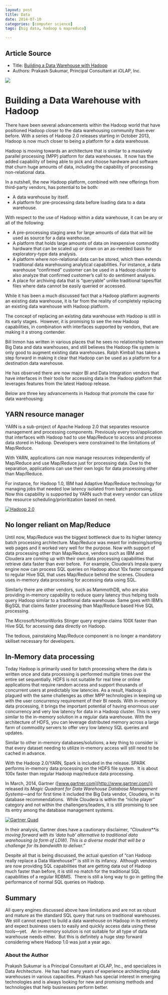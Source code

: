 ```yaml
---
layout: post
title: Data
date: 2014-07-10
categories: [computer science]
tags: [big data, hadoop & mapreduce]

---
```




## Article Source
* Title: [Building a Data Warehouse with Hadoop](http://www.iolap.com/blog/building-a-data-warehouse-with-hadoop/)
* Authors: Prakash Sukumar, Principal Consultant at iOLAP, Inc.

[![](http://sungsoo.github.com/images/datawarehousehadoop.png)](http://sungsoo.github.com/images/datawarehousehadoop.png)



# Building a Data Warehouse with Hadoop 

There have been several advancements within the Hadoop world that have
positioned Hadoop closer to the data warehousing community than ever
before. With a series of Hadoop 2.0 releases starting in October 2013,
Hadoop is now much closer to being a platform for a data warehouse.

Hadoop is moving towards an architecture that is similar to a massively
parallel processing (MPP) platform for data warehouses.  It now has the
added capability of being able to pick and choose hardware and software
that churn huge amounts of data, including the capability of processing
non-relational data.

In a nutshell, the new Hadoop platform, combined with new offerings from
third-party vendors, has potential to be both:

-   A data warehouse by itself.
-   A platform for pre-processing data before loading data to a data
    warehouse.

With respect to the use of Hadoop within a data warehouse, it can be any
or all of the following:

-   A pre-processing staging area for large amounts of data that will be
    used as source for a data warehouse.
-   A platform that holds large amounts of data on inexpensive commodity
    hardware that can be scaled up or down on an as-needed basis for
    exploratory-type data analysis.
-   A platform where non-relational data can be stored, which then
    extends traditional data warehousing analytical capabilities. For
    instance, a data warehouse “confirmed” customer can be used in a
    Hadoop cluster to also analyze that confirmed customer’s call to do
    sentiment analysis.
-   A place for archiving data that is “queryable” unlike traditional
    tapes/flat files where data cannot be easily queried or accessed.

While it has been a much discussed fact that a Hadoop platform augments
an existing data warehouse, it is far from the reality of completely
replacing an existing data warehouse with Hadoop platform.

The concept of replacing an existing data warehouse with Hadoop is still
in its early stages.  However, it is promising to see the new Hadoop
capabilities, in combination with interfaces supported by vendors, that
are making it a strong contender.

Bill Inmon has written in various places that he sees no relationship
between Big Data and data warehouses, and still believes the Hadoop file
system is only good to augment existing data warehouses. Ralph Kimball
has taken a step forward in making it clear that Hadoop can be used as a
platform for a destination data warehouse.

He has observed there are now major BI and Data Integration vendors that
have interfaces in their tools for accessing data in the Hadoop platform
that leverages features from the latest Hadoop release.

Below are three key advancements in Hadoop that promote the case for
data warehousing:

## YARN resource manager

YARN is a sub-project of Apache Hadoop 2.0 that separates resource
management and processing components. Previously every tool/application
that interfaces with Hadoop had to use Map/Reduce to access and process
data stored in Hadoop. Developers were constrained to the limitations of
Map/Reduce.

With YARN, applications can now manage resources independently of
Map/Reduce and use Map/Reduce just for processing data. Due to the
separation, applications can use their own logic for data processing
other than Map/Reduce.

For instance, for Hadoop 1.0, IBM had Adaptive Map/Reduce technology for
managing jobs that needed low latency isolated from batch processing.
Now this capability is supported by YARN such that every vendor can
utilize the resource scheduling/prioritization based on need.

[![Hadoop
2.0](http://www.iolap.com/blog/wp-content/uploads/2014/04/Hadoop-2.0-300x125.png)](http://www.iolap.com/blog/wp-content/uploads/2014/04/Hadoop-2.0.png)
   
## No longer reliant on Map/Reduce

Until now, Map/Reduce was the biggest bottleneck due to its higher
latency batch processing architecture. Map/Reduce was meant for
indexing/sorting web pages and it worked very well for the purpose. Now
with support of data processing other than Map/Reduce, vendors such as
IBM and Cloudera are coming up with their own data processing
capabilities that retrieve data faster than ever before.  For example,
Cloudera’s Impala query engine now can process SQL queries on Hadoop
about 10x faster compared to regular Hive SQL that uses Map/Reduce
behind the scenes. Cloudera uses in-memory data processing for accessing
data using SQL.

Similarly there are other vendors, such as MammothDB, who are also
providing in-memory capability to reduce query latency thus helping
tools query Hadoop similar to a traditional data warehouse. Same goes
with IBM’s BigSQL that claims faster processing than Map/Reduce based
Hive SQL processing.

The Microsoft/HortonWorks Stinger query engine claims 100X faster than
Hive SQL for accessing data directly on Hadoop.

The tedious, painstaking Map/Reduce component is no longer a mandatory
skillset necessary for developers.

## In-Memory data processing

Today Hadoop is primarily used for batch processing where the data is
written once and data processing is performed multiple times over the
entire set sequentially. HDFS is not suitable for real time or online
applications that require random access and support thousands of
concurrent users at predictably low latencies. As a result, Hadoop is
plagued with the same challenges as other MPP technologies in keeping up
with the user concurrency requirement of their BI needs. With in-memory
data processing, it brings the important potential of having enormous
user concurrency and very low latency for data in a Hadoop cluster. This
is very similar to the in-memory solution in a regular data warehouse.
With the architecture of HDFS, you can leverage distributed memory
across a large farm of commodity servers to offer very low latency SQL
queries and updates.

Similar to other in-memory databases/solutions, a key thing to consider
is that every dataset needing to utilize in-memory access will still
need to be cached in advance.

With the Hadoop 2.0/YARN, Spark is included in the release. SPARK
performs in-memory data processing on the HDFS file system.  It is about
100x faster than regular Hadoop map/reduce data processing.

In March, 2014, Gartner ([www.gartner.com](http://www.gartner.com/))
released its *Magic Quadrant for Data Warehouse Database Management
Systems*—and for first time it included the Big Data vendor, Cloudera,
in its database recommendations.  While Cloudera is within the “niche
player” category and not within the challengers/leaders, it is still
promising to see its entry among the database management systems.

[![Gartner
Quad](http://www.iolap.com/blog/wp-content/uploads/2014/04/Gartner-Quad-300x300.png)](http://www.iolap.com/blog/wp-content/uploads/2014/04/Gartner-Quad.png)

In their analysis, Gartner does have a cautionary disclaimer,
*“Cloudera**is moving forward with its ‘data hub’ alternative to
traditional data warehousing (a form of LDW). This is a diverse model
that will be a challenge for its bandwidth to deliver.”*

Despite all that is being discussed, the actual question of “can Hadoop
really replace a Data Warehouse?” is still in its infancy.  Although
vendors are now providing SQL capabilities that are getting data out of
Hadoop much faster than before, it is still no match for the traditional
SQL capabilities of a regular RDBMS.  There is still a long way to go in
getting the performance of normal SQL queries on Hadoop.

## Summary

All query engines discussed above have limitations and are not as robust
and mature as the standard SQL query that runs on traditional
warehouses. We still cannot expect to build a data warehouse on Hadoop
in its entirety and expect business users to easily and quickly access
data using these tools—yet.   An in-memory solution is not suitable for
all type of data warehouse needs either.  But this is definitely a huge
step forward considering where Hadoop 1.0 was just a year ago.

### About the Author

Prakash Sukumar is a Principal Consultant at iOLAP, Inc., and
specializes in Data Architecture.  He has had many years of experience
architecting data warehouses in various capacities. Prakash has special
interest in emerging technologies and is always looking for new and
promising methods and technologies that help businesses perform better.


